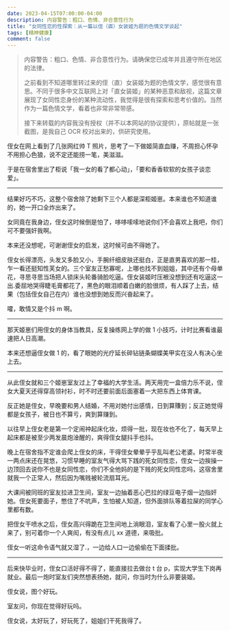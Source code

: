 ```yaml
---
date: 2023-04-15T07:00:00-04:00
description: 内容警告：粗口、色情、非合意性行为
title: "女同性恋的性探索：从一篇以侄（直）女装姬为题的色情文学谈起"
tags: [精神健康]
comment: false
---
```


> 内容警告：粗口、色情、非合意性行为。请确保您已成年并且遵守所在地区的法律。
>
> 之前看到不知道哪里转过来的侄（直）女装姬为题的色情文学，感觉很有意思。不同于很多中文互联网上对「直女装姬」的某种恶意和敌视，这篇文章展现了女同性恋身份的某种流动性，我觉得是很有探索和思考价值的。当然作为一篇色情文学，看着也非常非常带感。
>
> 接下来转载的内容我没有授权（并不以本网站的协议提供），原帖就是一张截图，是我自己 OCR 校对出来的，供研究使用。


侄女在网上看到了几张网红帅 T 照片，思考了一下做姬简直血赚，不周担心怀孕不用担心色狼，说不定还能捞一笔，美滋滋。

于是在宿舍里出了柜说「我一女的看了都心动」，「要和香香软软的女孩子谈恋爱」。

---

结果好巧不巧，这整个宿舍除了她剩下三个人都是深柜姬崽。本来谁也不知道谁的，她一开口全炸出来了。

女同竟在我身边，侄女这时候倒是怕了，哆哆嗦嗦地说你们不会喜欢上我吧，你们可不要强奸我啊。

本来还没想呢，可谢谢侄女的启发，这时候可由不得她了。

侄女长得漂亮，头发又多脸又小，手腕纤细皮肤还挺白，正是直男喜欢的那一桂，乍一看还挺知性芙女的。三个室友正愁寡呢，上哪也找不到姐姐，其中还有个母单花，寻思寻思当场把人锁床头轮番骑脸吃逼。侄女装姬时压裉没想到还有吃逼这一出.委屈地哭得睫毛膏都花了，黑色的眼泪顺着白嫩的脸很烦，有人踩了上去，结果（包括侄女自己在内）谁也没想到她反而兴奋起来了。

嚯，敢情又是个抖 m 啊。

---

那天姬崽们用侄女的身体当教具，反复操练网上学的做 1 小技巧，计时比赛看谁最速把人日高潮。

本来还想逼侄女做 1 的，看了眼她的光疗延长碎钻链条蝴蝶美甲实在没人有决心坐上去。

---

从此侄女就和三个姬崽室友过上了幸福的大学生活。两天用完一盒倍力乐不说，侄女大夏天还得穿高领衬衫，时不时还要前面后面塞着一大把东西上体育课。

反正她是侄女，早晚要和男人结婚，不用对她付出感情，日到算賺到；反正她觉得都是女孩子，被日也不算亏，爽到算赚到。

以往早上侄女老是第一个定闹祌起床化妆，烦得一批，现在妆也不化了，每天早上起床都是被至少两发晨炮淦醒的，爽得侄女腿抖手也抖。

晚上在宿舍指不定谁会爬上侄女的床，干得侄女晕晕乎乎乱叫老公老婆。时常半夜一两点床还在晃悠，习惯早睡的室友气得大骂下践的死女同性恋，侄女一边挨操一边顶回去说你不也是女同性恋，你们不全他妈的是下贱的死女同性恋吗，这宿舍里就我一个正常人，然后因为嘴贱被轮流扇耳光。

大课间被同班的室友拉进卫生间，室友一边抽着恶心巴拉的绿豆电子烟一边指奸她。侄女死要面子，憋住了不吭声，生怕被人知道，但外面排队等着拉屎的同学心里都有数。

把侄女干喷水之后，侄女高兴得跪在卫生间地上淌眼泪，室友看了心里一股火就上来了，别可着你一个人爽闳，有没有点儿 xx 道德，来吸批。

侄女一听这命令语气就又湿了.，一边给人口一边偷偷在下面揉批。

---

后来快毕业时，侄女口活好得不得了，能直接拉去做台 t 台 p，实现大学生下岗再就业。最后一炮时室友们突然想表扬她，就问，你当时为什么非要装姬。

侄女说，图个好玩。

室友问，你现在觉得好玩吗。

侄女说，太好玩了，好玩死了，姐姐们干死我得了。
